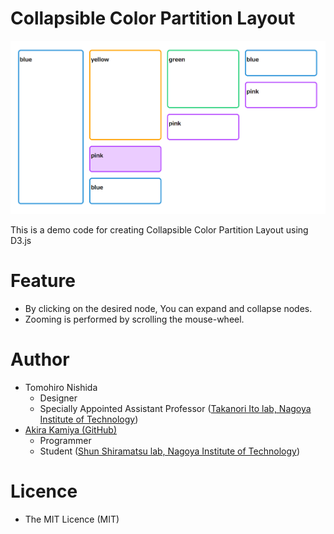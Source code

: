# Collapsible Color Partition Layout

![Preview](thumbnail.png)

This is a demo code for creating Collapsible Color Partition Layout using D3.js

# Feature
- By clicking on the desired node, You can expand and collapse nodes.
- Zooming is performed by scrolling the mouse-wheel.

# Author
- Tomohiro Nishida
    - Designer
    - Specially Appointed Assistant Professor ([Takanori Ito lab, Nagoya Institute of Technology](http://ti-di.info/))
- [Akira Kamiya (GitHub)](https://github.com/akamiya208)
    - Programmer
    - Student ([Shun Shiramatsu lab, Nagoya Institute of Technology](http://www.srmt.nitech.ac.jp/))

# Licence
- The MIT Licence (MIT)